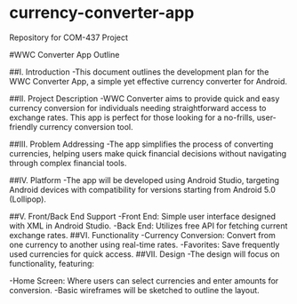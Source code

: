 # currency-converter-app
Repository for COM-437 Project

#WWC Converter App Outline

##I. Introduction
-This document outlines the development plan for the WWC Converter App, a simple yet effective currency converter for Android.

##II. Project Description
-WWC Converter aims to provide quick and easy currency conversion for individuals needing straightforward access to exchange rates. This app is perfect for those looking for a no-frills, user-friendly currency conversion tool.

##III. Problem Addressing
-The app simplifies the process of converting currencies, helping users make quick financial decisions without navigating through complex financial tools.

##IV. Platform
-The app will be developed using Android Studio, targeting Android devices with compatibility for versions starting from Android 5.0 (Lollipop).

##V. Front/Back End Support
-Front End: Simple user interface designed with XML in Android Studio.
-Back End: Utilizes free API for fetching current exchange rates.
##VI. Functionality
-Currency Conversion: Convert from one currency to another using real-time rates.
-Favorites: Save frequently used currencies for quick access.
##VII. Design
-The design will focus on functionality, featuring:

-Home Screen: Where users can select currencies and enter amounts for conversion.
-Basic wireframes will be sketched to outline the layout.
